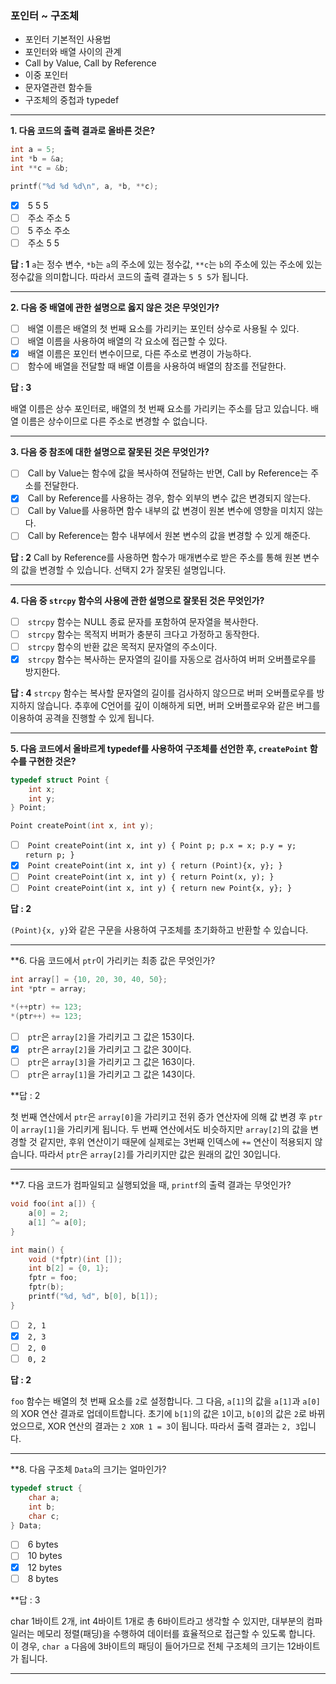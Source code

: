 ### 포인터 ~ 구조체
- 포인터 기본적인 사용법
- 포인터와 배열 사이의 관계
- Call by Value, Call by Reference
- 이중 포인터
- 문자열관련 함수들
- 구조체의 중첩과 typedef
---
**1. 다음 코드의 출력 결과로 올바른 것은?**
```c
int a = 5;
int *b = &a;
int **c = &b;

printf("%d %d %d\n", a, *b, **c);
```

- [x]  5 5 5
- [ ]  주소 주소 5
- [ ]  5 주소 주소
- [ ]  주소 5 5

**답 : 1**
`a`는 정수 변수, `*b`는 `a`의 주소에 있는 정수값, `**c`는 `b`의 주소에 있는 주소에 있는 정수값을 의미합니다. 따라서 코드의 출력 결과는 `5 5 5`가 됩니다. 

---
**2. 다음 중 배열에 관한 설명으로 옳지 않은 것은 무엇인가?**

- [ ]  배열 이름은 배열의 첫 번째 요소를 가리키는 포인터 상수로 사용될 수 있다.
- [ ]  배열 이름을 사용하여 배열의 각 요소에 접근할 수 있다.
- [x]  배열 이름은 포인터 변수이므로, 다른 주소로 변경이 가능하다.
- [ ]  함수에 배열을 전달할 때 배열 이름을 사용하여 배열의 참조를 전달한다.

**답 : 3**

배열 이름은 상수 포인터로, 배열의 첫 번째 요소를 가리키는 주소를 담고 있습니다. 배열 이름은 상수이므로 다른 주소로 변경할 수 없습니다. 

---

**3. 다음 중 참조에 대한 설명으로 잘못된 것은 무엇인가?**

- [ ]  Call by Value는 함수에 값을 복사하여 전달하는 반면, Call by Reference는 주소를 전달한다.
- [x]  Call by Reference를 사용하는 경우, 함수 외부의 변수 값은 변경되지 않는다.
- [ ]  Call by Value를 사용하면 함수 내부의 값 변경이 원본 변수에 영향을 미치지 않는다.
- [ ]  Call by Reference는 함수 내부에서 원본 변수의 값을 변경할 수 있게 해준다.

**답 : 2**
Call by Reference를 사용하면 함수가 매개변수로 받은 주소를 통해 원본 변수의 값을 변경할 수 있습니다. 선택지 2가 잘못된 설명입니다.

---

**4. 다음 중 `strcpy` 함수의 사용에 관한 설명으로 잘못된 것은 무엇인가?**

- [ ]  `strcpy` 함수는 NULL 종료 문자를 포함하여 문자열을 복사한다.
- [ ]  `strcpy` 함수는 목적지 버퍼가 충분히 크다고 가정하고 동작한다.
- [ ]  `strcpy` 함수의 반환 값은 목적지 문자열의 주소이다.
- [x]  `strcpy` 함수는 복사하는 문자열의 길이를 자동으로 검사하여 버퍼 오버플로우를 방지한다.

**답 : 4**
`strcpy` 함수는 복사할 문자열의 길이를 검사하지 않으므로 버퍼 오버플로우를 방지하지 않습니다. 추후에 C언어를 깊이 이해하게 되면, 버퍼 오버플로우와 같은 버그를 이용하여 공격을 진행할 수 있게 됩니다.

---

**5. 다음 코드에서 올바르게 typedef를 사용하여 구조체를 선언한 후, `createPoint` 함수를 구현한 것은?**
```c
typedef struct Point {
    int x;
    int y;
} Point;

Point createPoint(int x, int y);
```

- [ ]  `Point createPoint(int x, int y) { Point p; p.x = x; p.y = y; return p; }`
- [x]  `Point createPoint(int x, int y) { return (Point){x, y}; }`
- [ ]  `Point createPoint(int x, int y) { return Point(x, y); }`
- [ ]  `Point createPoint(int x, int y) { return new Point{x, y}; }`

**답 : 2**

`(Point){x, y}`와 같은 구문을 사용하여 구조체를 초기화하고 반환할 수 있습니다. 

--- 

**6. 다음 코드에서 `ptr`이 가리키는 최종 값은 무엇인가?
```c
int array[] = {10, 20, 30, 40, 50};
int *ptr = array;

*(++ptr) += 123;
*(ptr++) += 123;
```

- [ ]  `ptr`은 `array[2]`을 가리키고 그 값은 153이다.
- [x]  `ptr`은 `array[2]`을 가리키고 그 값은 30이다.
- [ ]  `ptr`은 `array[3]`을 가리키고 그 값은 163이다.
- [ ]  `ptr`은 `array[1]`을 가리키고 그 값은 143이다.

**답 : 2

첫 번째 연산에서 `ptr`은 `array[0]`을 가리키고 전위 증가 연산자에 의해 값 변경 후 `ptr`이 `array[1]`을 가리키게 됩니다. 두 번째 연산에서도 비슷하지만 `array[2]`의 값을 변경할 것 같지만, 후위 연산이기 때문에 실제로는 3번째 인덱스에 `+=` 연산이 적용되지 않습니다. 따라서 `ptr`은 `array[2]`를 가리키지만 값은 원래의 값인 30입니다.

---

**7. 다음 코드가 컴파일되고 실행되었을 때, `printf`의 출력 결과는 무엇인가?
```c
void foo(int a[]) {
    a[0] = 2;
    a[1] ^= a[0];
}

int main() {
    void (*fptr)(int []);
    int b[2] = {0, 1};
    fptr = foo;
    fptr(b);
    printf("%d, %d", b[0], b[1]);
}
```

- [ ]  `2, 1`
- [x]  `2, 3`
- [ ]  `2, 0`
- [ ]  `0, 2`

**답 : 2**

`foo` 함수는 배열의 첫 번째 요소를 `2`로 설정합니다. 그 다음, `a[1]`의 값을 `a[1]`과 `a[0]`의 XOR 연산 결과로 업데이트합니다. 초기에 `b[1]`의 값은 `1`이고, `b[0]`의 값은 `2`로 바뀌었으므로, XOR 연산의 결과는 `2 XOR 1 = 3`이 됩니다. 따라서 출력 결과는 `2, 3`입니다.

---

**8. 다음 구조체 `Data`의 크기는 얼마인가?
```c
typedef struct {
    char a;
    int b; 
    char c;
} Data;
```

- [ ]  6 bytes
- [ ]  10 bytes
- [x]  12 bytes
- [ ]  8 bytes

**답 : 3

char 1바이트 2개, int 4바이트 1개로 총 6바이트라고 생각할 수 있지만, 대부분의 컴파일러는 메모리 정렬(패딩)을 수행하여 데이터를 효율적으로 접근할 수 있도록 합니다. 이 경우, `char a` 다음에 3바이트의 패딩이 들어가므로 전체 구조체의 크기는 12바이트가 됩니다.

---
